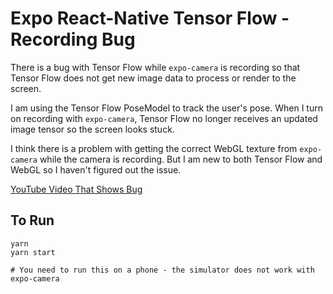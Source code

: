 # Expo React-Native Tensor Flow - Recording Bug

There is a bug with Tensor Flow while `expo-camera` is recording so that Tensor Flow does not get new image data to process or render to the screen.

I am using the Tensor Flow PoseModel to track the user's pose. When I turn on recording with `expo-camera`, Tensor Flow no longer receives an updated image tensor so the screen looks stuck.

I think there is a problem with getting the correct WebGL texture from `expo-camera` while the camera is recording. But I am new to both Tensor Flow and WebGL so I haven't figured out the issue.

[YouTube Video That Shows Bug](https://youtu.be/xg0Ln2GWYJI)

## To Run

```shell script
yarn 
yarn start

# You need to run this on a phone - the simulator does not work with expo-camera
```
